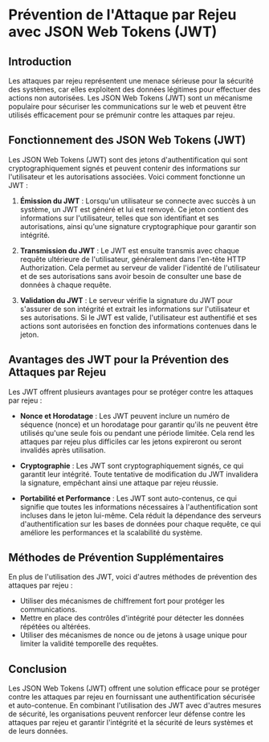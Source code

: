 # Prévention de l'Attaque par Rejeu avec JSON Web Tokens (JWT)

## Introduction

Les attaques par rejeu représentent une menace sérieuse pour la sécurité des systèmes, car elles exploitent des données légitimes pour effectuer des actions non autorisées. Les JSON Web Tokens (JWT) sont un mécanisme populaire pour sécuriser les communications sur le web et peuvent être utilisés efficacement pour se prémunir contre les attaques par rejeu.

## Fonctionnement des JSON Web Tokens (JWT)

Les JSON Web Tokens (JWT) sont des jetons d'authentification qui sont cryptographiquement signés et peuvent contenir des informations sur l'utilisateur et les autorisations associées. Voici comment fonctionne un JWT :

1. **Émission du JWT** : Lorsqu'un utilisateur se connecte avec succès à un système, un JWT est généré et lui est renvoyé. Ce jeton contient des informations sur l'utilisateur, telles que son identifiant et ses autorisations, ainsi qu'une signature cryptographique pour garantir son intégrité.

2. **Transmission du JWT** : Le JWT est ensuite transmis avec chaque requête ultérieure de l'utilisateur, généralement dans l'en-tête HTTP Authorization. Cela permet au serveur de valider l'identité de l'utilisateur et de ses autorisations sans avoir besoin de consulter une base de données à chaque requête.

3. **Validation du JWT** : Le serveur vérifie la signature du JWT pour s'assurer de son intégrité et extrait les informations sur l'utilisateur et ses autorisations. Si le JWT est valide, l'utilisateur est authentifié et ses actions sont autorisées en fonction des informations contenues dans le jeton.

## Avantages des JWT pour la Prévention des Attaques par Rejeu

Les JWT offrent plusieurs avantages pour se protéger contre les attaques par rejeu :

- **Nonce et Horodatage** : Les JWT peuvent inclure un numéro de séquence (nonce) et un horodatage pour garantir qu'ils ne peuvent être utilisés qu'une seule fois ou pendant une période limitée. Cela rend les attaques par rejeu plus difficiles car les jetons expireront ou seront invalidés après utilisation.

- **Cryptographie** : Les JWT sont cryptographiquement signés, ce qui garantit leur intégrité. Toute tentative de modification du JWT invalidera la signature, empêchant ainsi une attaque par rejeu réussie.

- **Portabilité et Performance** : Les JWT sont auto-contenus, ce qui signifie que toutes les informations nécessaires à l'authentification sont incluses dans le jeton lui-même. Cela réduit la dépendance des serveurs d'authentification sur les bases de données pour chaque requête, ce qui améliore les performances et la scalabilité du système.

## Méthodes de Prévention Supplémentaires

En plus de l'utilisation des JWT, voici d'autres méthodes de prévention des attaques par rejeu :

- Utiliser des mécanismes de chiffrement fort pour protéger les communications.
- Mettre en place des contrôles d'intégrité pour détecter les données répétées ou altérées.
- Utiliser des mécanismes de nonce ou de jetons à usage unique pour limiter la validité temporelle des requêtes.

## Conclusion

Les JSON Web Tokens (JWT) offrent une solution efficace pour se protéger contre les attaques par rejeu en fournissant une authentification sécurisée et auto-contenue. En combinant l'utilisation des JWT avec d'autres mesures de sécurité, les organisations peuvent renforcer leur défense contre les attaques par rejeu et garantir l'intégrité et la sécurité de leurs systèmes et de leurs données.
